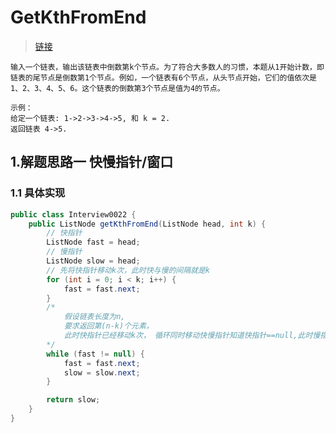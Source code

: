 # GetKthFromEnd
> [链接](https://leetcode-cn.com/problems/lian-biao-zhong-dao-shu-di-kge-jie-dian-lcof/)
```
输入一个链表，输出该链表中倒数第k个节点。为了符合大多数人的习惯，本题从1开始计数，即链表的尾节点是倒数第1个节点。例如，一个链表有6个节点，从头节点开始，它们的值依次是1、2、3、4、5、6。这个链表的倒数第3个节点是值为4的节点。

示例：
给定一个链表: 1->2->3->4->5, 和 k = 2.
返回链表 4->5.
```
## 1.解题思路一 快慢指针/窗口
### 1.1 具体实现
```java
public class Interview0022 {
    public ListNode getKthFromEnd(ListNode head, int k) {
        // 快指针
        ListNode fast = head;
        // 慢指针
        ListNode slow = head;
        // 先将快指针移动k次，此时快与慢的间隔就是k
        for (int i = 0; i < k; i++) {
            fast = fast.next;
        }
        /*
            假设链表长度为n,
            要求返回第(n-k)个元素，
            此时快指针已经移动k次， 循环同时移动快慢指针知道快指针==null,此时慢指针就是结果
        */
        while (fast != null) {
            fast = fast.next;
            slow = slow.next;
        }

        return slow;
    }
}
```